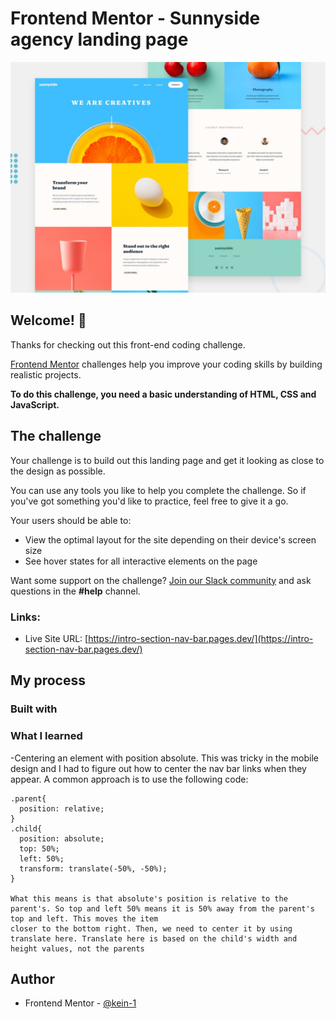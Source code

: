 # Frontend Mentor - Sunnyside agency landing page

![Design preview for the Sunnyside agency landing page coding challenge](./design/desktop-preview.jpg)

## Welcome! 👋

Thanks for checking out this front-end coding challenge.

[Frontend Mentor](https://www.frontendmentor.io) challenges help you improve your coding skills by building realistic projects.

**To do this challenge, you need a basic understanding of HTML, CSS and JavaScript.**

## The challenge

Your challenge is to build out this landing page and get it looking as close to the design as possible.

You can use any tools you like to help you complete the challenge. So if you've got something you'd like to practice, feel free to give it a go.

Your users should be able to:

- View the optimal layout for the site depending on their device's screen size
- See hover states for all interactive elements on the page

Want some support on the challenge? [Join our Slack community](https://www.frontendmentor.io/slack) and ask questions in the **#help** channel.

### Links:

- Live Site URL: [https://intro-section-nav-bar.pages.dev/](https://intro-section-nav-bar.pages.dev/)

## My process

### Built with

### What I learned

-Centering an element with position absolute. This was tricky in the mobile design and I had to figure out how to center the nav bar links when they appear. A common 
approach is to use the following code:  

```
.parent{
  position: relative;
}
.child{
  position: absolute;
  top: 50%;
  left: 50%;
  transform: translate(-50%, -50%);
}

What this means is that absolute's position is relative to the parent's. So top and left 50% means it is 50% away from the parent's top and left. This moves the item
closer to the bottom right. Then, we need to center it by using translate here. Translate here is based on the child's width and height values, not the parents 
```

## Author

- Frontend Mentor - [@kein-1](https://www.frontendmentor.io/profile/kein-1)
